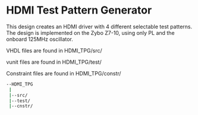 # HDMI Test Pattern Generator

This design creates an HDMI driver with 4 different selectable test patterns.
The design is implemented on the Zybo Z7-10, using only PL and the onboard 125MHz oscillator.

VHDL files are found in HDMI_TPG/src/

vunit files are found in HDMI_TPG/test/

Constraint files are found in HDMI_TPG/constr/

```bash
--HDMI_TPG
 |
 |--src/
 |--test/
 |--cnstr/
```
